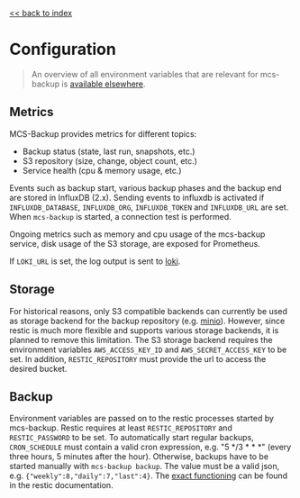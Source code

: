 [<< back to index](readme.md)

# Configuration

> An overview of all environment variables that are
relevant for mcs-backup is [available elsewhere][envs].

## Metrics
MCS-Backup provides metrics for different topics:
  * Backup status (state, last run, snapshots, etc.)
  * S3 repository (size, change, object count, etc.)
  * Service health (cpu & memory usage, etc.)

Events such as backup start, various backup phases and the backup end are stored
in InfluxDB (2.x). Sending events to influxdb is activated if
`INFLUXDB_DATABASE`, `INFLUXDB_ORG`, `INFLUXDB_TOKEN` and `INFLUXDB_URL` are
set. When `mcs-backup` is started, a connection test is performed.

Ongoing metrics such as memory and cpu usage of the
mcs-backup service, disk usage of the S3 storage, are exposed for Prometheus.

If `LOKI_URL` is set, the log output is sent to [loki][loki].

## Storage
For historical reasons, only S3 compatible backends can currently be used as
storage backend for the backup repository (e.g. [minio][minio]). However, since
restic is much more flexible and supports various storage backends, it is
planned to remove this limitation. The S3 storage backend requires the
environment variables `AWS_ACCESS_KEY_ID` and `AWS_SECRET_ACCESS_KEY` to be set.
In addition, `RESTIC_REPOSITORY` must provide the url to access the desired
bucket.

## Backup
Environment variables are passed on to the restic processes started by
mcs-backup. Restic requires at least `RESTIC_REPOSITORY` and `RESTIC_PASSWORD`
to be set. To automatically start regular backups, `CRON_SCHEDULE` must contain
a valid cron expression, e.g. "5 */3 * * *" (every three hours, 5 minutes after
the hour). Otherwise, backups have to be started manually with `mcs-backup
backup`. The value must be a valid json, e.g. `{"weekly":8,"daily":7,"last":4}`.
The [exact functioning][retention] can be found in the restic documentation.


[envs]:       environment.md
[minio]:      https://min.io/
[retention]:  https://restic.readthedocs.io/en/stable/060_forget.html#removing-snapshots-according-to-a-policy
[loki]:       https://grafana.com/oss/loki/
